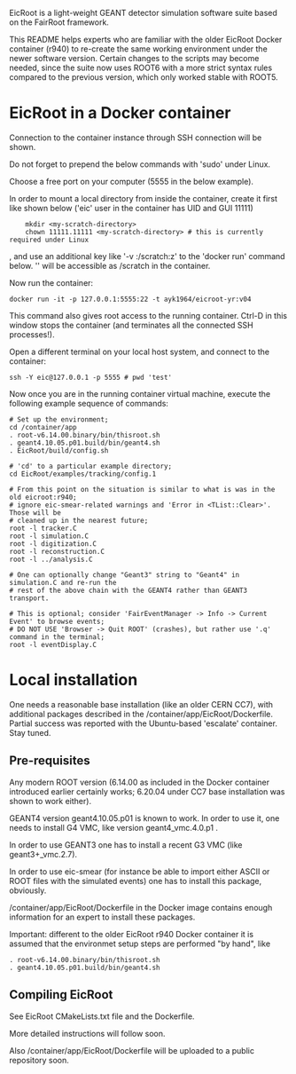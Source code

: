 
  EicRoot is a light-weight GEANT detector simulation software suite based on the FairRoot framework.

  This README helps experts who are familiar with the older EicRoot Docker container (r940)
to re-create the same working environment under the newer software version. Certain changes to 
the scripts may become needed, since the suite now uses ROOT6 with a more strict syntax
rules compared to the previous version, which only worked stable with ROOT5.


EicRoot in a Docker container
=============================

  Connection to the container instance through SSH connection will be shown.

  Do not forget to prepend the below commands with 'sudo' under Linux.

  Choose a free port on your computer (5555 in the below example).

  In order to mount a local directory <my-scratch-directory> from inside the container, create
it first like shown below ('eic' user in the container has UID and GUI 11111)

```
    mkdir <my-scratch-directory>
    chown 11111.11111 <my-scratch-directory> # this is currently required under Linux
```

, and use an additional key like '-v <my-scratch-directory>:/scratch:z' to the 'docker run' command below. '<my-scratch-directory>' will be accessible as /scratch in the container.

  Now run the container:

```
docker run -it -p 127.0.0.1:5555:22 -t ayk1964/eicroot-yr:v04
```

  This command also gives root access to the running container. Ctrl-D in this window 
stops the container (and terminates all the connected SSH processes!).

  Open a different terminal on your local host system, and connect to the container:

```
ssh -Y eic@127.0.0.1 -p 5555 # pwd 'test'

```

  Now once you are in the running container virtual machine, execute the following 
example sequence of commands:

```
# Set up the environment;
cd /container/app
. root-v6.14.00.binary/bin/thisroot.sh
. geant4.10.05.p01.build/bin/geant4.sh
. EicRoot/build/config.sh

# 'cd' to a particular example directory;
cd EicRoot/examples/tracking/config.1

# From this point on the situation is similar to what is was in the old eicroot:r940;
# ignore eic-smear-related warnings and 'Error in <TList::Clear>'. Those will be 
# cleaned up in the nearest future;
root -l tracker.C
root -l simulation.C
root -l digitization.C
root -l reconstruction.C
root -l ../analysis.C

# One can optionally change "Geant3" string to "Geant4" in simulation.C and re-run the 
# rest of the above chain with the GEANT4 rather than GEANT3 transport.

# This is optional; consider 'FairEventManager -> Info -> Current Event' to browse events;
# DO NOT USE 'Browser -> Quit ROOT' (crashes), but rather use '.q' command in the terminal;
root -l eventDisplay.C
```

Local installation
==================

  One needs a reasonable base installation (like an older CERN CC7), with additional 
packages described in the /container/app/EicRoot/Dockerfile. Partial success was reported with the Ubuntu-based 
'escalate' container. Stay tuned.


Pre-requisites
--------------

Any modern ROOT version (6.14.00 as included in the Docker container introduced 
earlier certainly works; 6.20.04 under CC7 base installation was shown to work either).

GEANT4 version geant4.10.05.p01 is known to work. In order to use it, one needs to 
install G4 VMC, like version geant4_vmc.4.0.p1 .

In order to use GEANT3 one has to install a recent G3 VMC (like geant3+_vmc.2.7).

In order to use eic-smear (for instance be able to import either ASCII or ROOT files with 
the simulated events) one has to install this package, obviously.

/container/app/EicRoot/Dockerfile in the Docker image contains enough information for an 
expert to install these packages. 

Important: different to the older EicRoot r940 Docker container it is assumed that the 
environmet setup steps are performed "by hand", like
 
```
. root-v6.14.00.binary/bin/thisroot.sh
. geant4.10.05.p01.build/bin/geant4.sh
```

Compiling EicRoot
-----------------

See EicRoot CMakeLists.txt file and the Dockerfile. 

More detailed instructions will follow soon.

Also /container/app/EicRoot/Dockerfile will be uploaded to a public repository soon. 